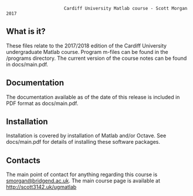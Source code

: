 
                          Cardiff University Matlab course - Scott Morgan 2017

  What is it?
  -----------

  These files relate to the 2017/2018 edition of the Cardiff University undergraduate Matlab course. Program m-files can be found in the /programs directory. The current version of the course notes can be found in docs/main.pdf.


  Documentation
  -------------

  The documentation available as of the date of this release is included in PDF format as docs/main.pdf.

  
  Installation
  ------------

  Installation is covered by installation of Matlab and/or Octave. See docs/main.pdf for details of installing these software packages.

  Contacts
  --------

  The main point of contact for anything regarding this course is smorgan@bridgend.ac.uk. The main course page is available at http://scott3142.uk/ugmatlab
